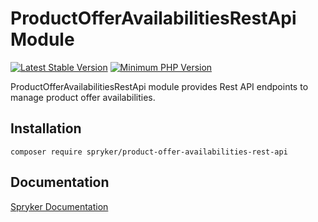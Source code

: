 # ProductOfferAvailabilitiesRestApi Module
[![Latest Stable Version](https://poser.pugx.org/spryker/product-offer-availabilities-rest-api/v/stable.svg)](https://packagist.org/packages/spryker/product-offer-availabilities-rest-api)
[![Minimum PHP Version](https://img.shields.io/badge/php-%3E%3D%208.2-8892BF.svg)](https://php.net/)

ProductOfferAvailabilitiesRestApi module provides Rest API endpoints to manage product offer availabilities.

## Installation

```
composer require spryker/product-offer-availabilities-rest-api
```

## Documentation

[Spryker Documentation](https://docs.spryker.com)
